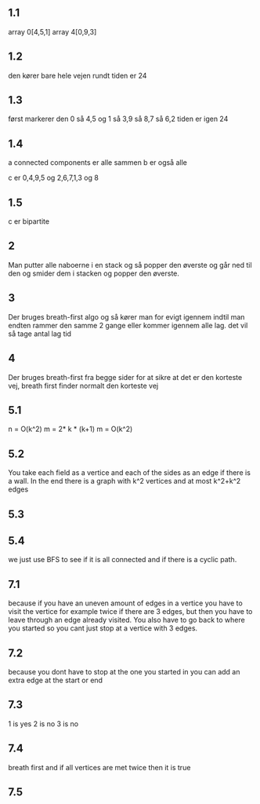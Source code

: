 ## 1.1 
array 0[4,5,1]
array 4[0,9,3]

## 1.2
den kører bare hele vejen rundt
tiden er 24

## 1.3
først markerer den 0
så 4,5 og 1
så 3,9
så 8,7
så 6,2
tiden er igen 24

## 1.4
a connected components er alle sammen
b er også alle

c er 0,4,9,5 og 2,6,7,1,3 og 8

## 1.5
c er bipartite

## 2
Man putter alle naboerne i en stack og så popper den øverste og går ned til den og smider dem i stacken og popper den øverste.

## 3
Der bruges breath-first algo og så kører man for evigt igennem indtil man endten rammer den samme 2 gange eller kommer igennem alle lag.
det vil så tage antal lag tid

## 4
Der bruges breath-first fra begge sider for at sikre at det er den korteste vej, breath first finder normalt den korteste vej

## 5.1

n = O(k^2)
m = 2* k * (k+1) 
m = O(k^2)

## 5.2
You take each field as a vertice and each of the sides as an edge if there is a wall. In the end there is a graph with k^2 vertices and at most k^2+k^2 edges

## 5.3


## 5.4
we just use BFS to see if it is all connected and if there is a cyclic path. 

## 7.1
because if you have an uneven amount of edges in a vertice you have to visit the vertice for example twice if there are 3 edges, but then you have to leave through an edge already visited. You also have to go back to where you started so you cant just stop at a vertice with 3 edges. 

## 7.2
because you dont have to stop at the one you started in you can add an extra edge at the start or end

## 7.3
1 is yes
2 is no
3 is no

## 7.4
breath first and if all vertices are met twice then it is true

## 7.5



